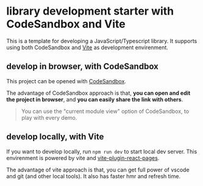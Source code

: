 # library development starter with CodeSandbox and Vite

This is a template for developing a JavaScript/Typescript library. It supports using both CodeSandbox and [Vite](https://github.com/vitejs/vite) as development envirenment.

## develop in browser, with CodeSandbox

This project can be opened with [CodeSandbox](https://codesandbox.io/s/github/csr632/react-light-model/tree/master/workspace?moduleview=1&file=/demos/demo2/index$.tsx).

The advantage of CodeSandbox approach is that, **you can open and edit the project in browser**, and **you can easily share the link with others**.

> You can use the "current module view" option of CodeSandbox, to play with every demo.

## develop locally, with Vite

If you want to develop locally, run `npm run dev` to start local dev server. This envirenment is powered by vite and [vite-plugin-react-pages](https://github.com/vitejs/vite-plugin-react-pages).

The advantage of vite approach is that, you can get full power of vscode and git (and other local tools). It also has faster hmr and refresh time.

